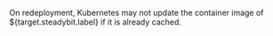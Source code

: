 On redeployment, Kubernetes may not update the container image of ${target.steadybit.label} if it is already cached.
